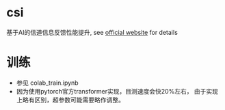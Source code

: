 # csi
基于AI的信道信息反馈性能提升, see [official website](https://www.datafountain.cn/competitions/494) for details

#  训练
- 参见 colab_train.ipynb
- 因为使用pytorch官方transformer实现，目测速度会快20%左右， 由于实现上略有区别，超参数可能需要略作调整。
